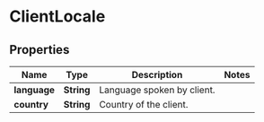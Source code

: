 
# ClientLocale

## Properties
Name | Type | Description | Notes
------------ | ------------- | ------------- | -------------
**language** | **String** | Language spoken by client. | 
**country** | **String** | Country of the client. | 



